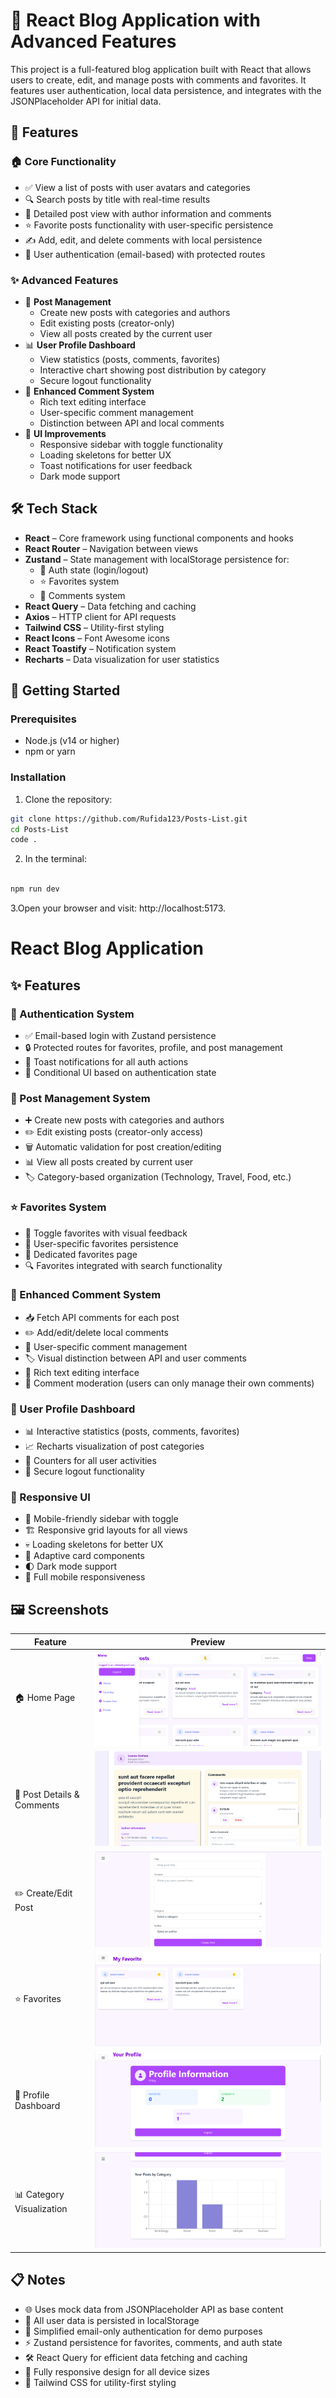 # 📝 React Blog Application with Advanced Features

This project is a full-featured blog application built with React that allows users to create, edit, and manage posts with comments and favorites. It features user authentication, local data persistence, and integrates with the JSONPlaceholder API for initial data.

## 🚀 Features

### 🏠 Core Functionality

- ✅ View a list of posts with user avatars and categories
- 🔍 Search posts by title with real-time results
- 📄 Detailed post view with author information and comments
- ⭐ Favorite posts functionality with user-specific persistence
- ✍️ Add, edit, and delete comments with local persistence
- 👤 User authentication (email-based) with protected routes

### ✨ Advanced Features

- 📝 **Post Management**
  - Create new posts with categories and authors
  - Edit existing posts (creator-only)
  - View all posts created by the current user
- 📊 **User Profile Dashboard**
  - View statistics (posts, comments, favorites)
  - Interactive chart showing post distribution by category
  - Secure logout functionality
- 💬 **Enhanced Comment System**
  - Rich text editing interface
  - User-specific comment management
  - Distinction between API and local comments
- 🎨 **UI Improvements**
  - Responsive sidebar with toggle functionality
  - Loading skeletons for better UX
  - Toast notifications for user feedback
  - Dark mode support

## 🛠️ Tech Stack

- **React** – Core framework using functional components and hooks
- **React Router** – Navigation between views
- **Zustand** – State management with localStorage persistence for:
  - 🔐 Auth state (login/logout)
  - ⭐ Favorites system
  - 💬 Comments system
- **React Query** – Data fetching and caching
- **Axios** – HTTP client for API requests
- **Tailwind CSS** – Utility-first styling
- **React Icons** – Font Awesome icons
- **React Toastify** – Notification system
- **Recharts** – Data visualization for user statistics

## 🏁 Getting Started

### Prerequisites

- Node.js (v14 or higher)
- npm or yarn

### Installation

1. Clone the repository:

```bash
git clone https://github.com/Rufida123/Posts-List.git
cd Posts-List
code .
```

2. In the terminal:

```bash

npm run dev
```
3.Open your browser and visit: http://localhost:5173.

# React Blog Application

## ✨ Features

### 🔐 Authentication System

- ✅ Email-based login with Zustand persistence
- 🔒 Protected routes for favorites, profile, and post management
- 💬 Toast notifications for all auth actions
- 🚪 Conditional UI based on authentication state

### 📝 Post Management System

- ➕ Create new posts with categories and authors
- ✏️ Edit existing posts (creator-only access)
- 🗑️ Automatic validation for post creation/editing
- 📊 View all posts created by current user
- 🏷️ Category-based organization (Technology, Travel, Food, etc.)

### ⭐ Favorites System

- 🔘 Toggle favorites with visual feedback
- 💾 User-specific favorites persistence
- 📂 Dedicated favorites page
- 🔍 Favorites integrated with search functionality

### 💬 Enhanced Comment System

- 📥 Fetch API comments for each post
- ✏️ Add/edit/delete local comments
- 👤 User-specific comment management
- 🏷️ Visual distinction between API and user comments
- 🎨 Rich text editing interface
- 🚫 Comment moderation (users can only manage their own comments)

### 👤 User Profile Dashboard

- 📊 Interactive statistics (posts, comments, favorites)
- 📈 Recharts visualization of post categories
- 🔢 Counters for all user activities
- 🚪 Secure logout functionality

### 📱 Responsive UI

- 🍔 Mobile-friendly sidebar with toggle
- 🏗️ Responsive grid layouts for all views
- 💀 Loading skeletons for better UX
- 🎨 Adaptive card components
- 🌓 Dark mode support
- 📱 Full mobile responsiveness

## 🖼️ Screenshots

| Feature                    | Preview                                           |
| -------------------------- | ------------------------------------------------- |
| 🏠 Home Page               | ![Home Page](<./screenshots/Screenshot(1).png>)   |
| 📄 Post Details & Comments | ![Post Detail](<./screenshots/Screenshot(3).png>) |
| ✏️ Create/Edit Post        | ![Post Editor](<./screenshots/Screenshot(5).png>) |
| ⭐ Favorites               | ![Favorites](<./screenshots/Screenshot(2).png>)   |
| 👤 Profile Dashboard       | ![Profile](<./screenshots/Screenshot(6).png>)     |
| 📊 Category Visualization  | ![Stats](<./screenshots/Screenshot(7).png>)       |

## 📋 Notes

- 🌐 Uses mock data from JSONPlaceholder API as base content
- 💾 All user data is persisted in localStorage
- 🔐 Simplified email-only authentication for demo purposes
- ⚡ Zustand persistence for favorites, comments, and auth state
- 🛠️ React Query for efficient data fetching and caching
- 📱 Fully responsive design for all device sizes
- 🎨 Tailwind CSS for utility-first styling
